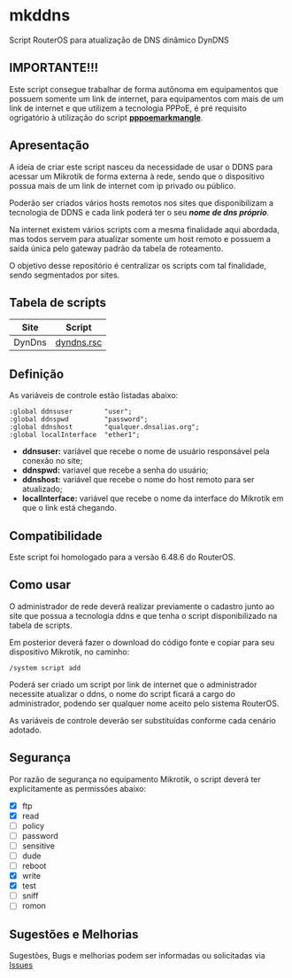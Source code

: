 # mkddns
Script RouterOS para atualização de DNS dinâmico DynDNS

## IMPORTANTE!!!
Este script consegue trabalhar de forma autônoma em equipamentos que possuem somente um link de internet, para equipamentos com mais de um link de internet e que utilizem a tecnologia PPPoE, é pré requisito ogrigatório à utilização do script [**pppoemarkmangle**](https://github.com/jayroncastro/pppoemarkmangle).

## Apresentação
A ideia de criar este script nasceu da necessidade de usar o DDNS para acessar um Mikrotik de forma externa à rede, sendo que o dispositivo possua mais de um link de internet com ip privado ou público.

Poderão ser criados vários hosts remotos nos sites que disponibilizam a tecnologia de DDNS e cada link poderá ter o seu ***nome de dns próprio***.

Na internet existem vários scripts com a mesma finalidade aqui abordada, mas todos servem para atualizar somente um host remoto e possuem a saída única pelo gateway padrão da tabela de roteamento.

O objetivo desse repositório é centralizar os scripts com tal finalidade, sendo segmentados por sites.

## Tabela de scripts

| Site | Script |
| --- | --- |
| DynDns | [dyndns.rsc](https://github.com/jayroncastro/mkddns/blob/master/dyndns.rsc) |

## Definição
As variáveis de controle estão listadas abaixo:

```
:global ddnsuser        "user";
:global ddnspwd         "password";
:global ddnshost        "qualquer.dnsalias.org";
:global localInterface  "ether1";
```

- **ddnsuser:** variável que recebe o nome de usuário responsável pela conexão no site;
- **ddnspwd:** variavel que recebe a senha do usuário;
- **ddnshost:** variável que recebe o nome do host remoto para ser atualizado;
- **localInterface:** variável que recebe o nome da interface do Mikrotik em que o link está chegando.

## Compatibilidade
Este script foi homologado para a versão 6.48.6 do RouterOS.

## Como usar
O administrador de rede deverá realizar previamente o cadastro junto ao site que possua a tecnologia ddns e que tenha o script disponibilizado na tabela de scripts.

Em posterior deverá fazer o download do código fonte e copiar para seu dispositivo Mikrotik, no caminho:

```
/system script add
```

Poderá ser criado um script por link de internet que o administrador necessite atualizar o ddns, o nome do script ficará a cargo do administrador, podendo ser qualquer nome aceito pelo sistema RouterOS.

As variáveis de controle deverão ser substituídas conforme cada cenário adotado.

## Segurança
Por razão de segurança no equipamento Mikrotik, o script deverá ter explicitamente as permissões abaixo:

- [x] ftp
- [x] read
- [ ] policy
- [ ] password
- [ ] sensitive
- [ ] dude
- [ ] reboot
- [x] write
- [x] test
- [ ] sniff
- [ ] romon

## Sugestões e Melhorias
Sugestões, Bugs e melhorias podem ser informadas ou solicitadas via [Issues](https://github.com/jayroncastro/mkddns/issues)